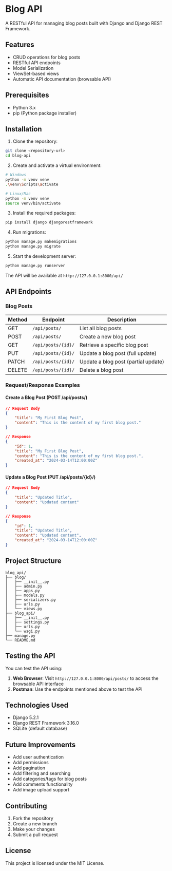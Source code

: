 # Blog API

A RESTful API for managing blog posts built with Django and Django REST Framework.

## Features

- CRUD operations for blog posts
- RESTful API endpoints
- Model Serialization
- ViewSet-based views
- Automatic API documentation (browsable API)

## Prerequisites

- Python 3.x
- pip (Python package installer)

## Installation

1. Clone the repository:
```bash
git clone <repository-url>
cd blog-api
```

2. Create and activate a virtual environment:
```bash
# Windows
python -m venv venv
.\venv\Scripts\activate

# Linux/Mac
python -m venv venv
source venv/bin/activate
```

3. Install the required packages:
```bash
pip install django djangorestframework
```

4. Run migrations:
```bash
python manage.py makemigrations
python manage.py migrate
```

5. Start the development server:
```bash
python manage.py runserver
```

The API will be available at `http://127.0.0.1:8000/api/`

## API Endpoints

### Blog Posts

| Method | Endpoint | Description |
|--------|----------|-------------|
| GET    | `/api/posts/` | List all blog posts |
| POST   | `/api/posts/` | Create a new blog post |
| GET    | `/api/posts/{id}/` | Retrieve a specific blog post |
| PUT    | `/api/posts/{id}/` | Update a blog post (full update) |
| PATCH  | `/api/posts/{id}/` | Update a blog post (partial update) |
| DELETE | `/api/posts/{id}/` | Delete a blog post |

### Request/Response Examples

#### Create a Blog Post (POST /api/posts/)
```json
// Request Body
{
    "title": "My First Blog Post",
    "content": "This is the content of my first blog post."
}

// Response
{
    "id": 1,
    "title": "My First Blog Post",
    "content": "This is the content of my first blog post.",
    "created_at": "2024-03-14T12:00:00Z"
}
```

#### Update a Blog Post (PUT /api/posts/{id}/)
```json
// Request Body
{
    "title": "Updated Title",
    "content": "Updated content"
}

// Response
{
    "id": 1,
    "title": "Updated Title",
    "content": "Updated content",
    "created_at": "2024-03-14T12:00:00Z"
}
```

## Project Structure

```
blog_api/
├── blog/
│   ├── __init__.py
│   ├── admin.py
│   ├── apps.py
│   ├── models.py
│   ├── serializers.py
│   ├── urls.py
│   └── views.py
├── blog_api/
│   ├── __init__.py
│   ├── settings.py
│   ├── urls.py
│   └── wsgi.py
├── manage.py
└── README.md
```

## Testing the API

You can test the API using:

1. **Web Browser**: Visit `http://127.0.0.1:8000/api/posts/` to access the browsable API interface
2. **Postman**: Use the endpoints mentioned above to test the API


## Technologies Used

- Django 5.2.1
- Django REST Framework 3.16.0
- SQLite (default database)

## Future Improvements

- Add user authentication
- Add permissions
- Add pagination
- Add filtering and searching
- Add categories/tags for blog posts
- Add comments functionality
- Add image upload support

## Contributing

1. Fork the repository
2. Create a new branch
3. Make your changes
4. Submit a pull request

## License

This project is licensed under the MIT License. 
